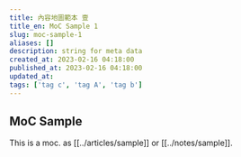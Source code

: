 ```yaml
---
title: 內容地圖範本 壹
title_en: MoC Sample 1
slug: moc-sample-1
aliases: []
description: string for meta data
created_at: 2023-02-16 04:18:00
published_at: 2023-02-16 04:18:00
updated_at: 
tags: ['tag c', 'tag A', 'tag b']
---
```


## MoC Sample

This is a moc. as [[../articles/sample]] or  [[../notes/sample]].
